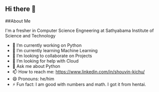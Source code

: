 ## Hi there 👋

##About Me

I'm a fresher in Computer Science Engneering at Sathyabama Institute of Science and Technology


- 🔭 I’m currently working on Python
- 🌱 I’m currently learning Machine Learning
- 👯 I’m looking to collaborate on Projects
- 🤔 I’m looking for help with Cloud 
- 💬 Ask me about Python
- 📫 How to reach me: https://www.linkedin.com/in/shouvin-kichu/
- 😄 Pronouns: he/him
- ⚡ Fun fact: I am good with numbers and math.  I got it from hentai.
